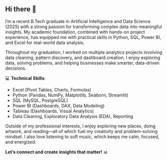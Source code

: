 ## Hi there 👋

I’m a recent B.Tech graduate in Artificial Intelligence and Data Science (2025) with a strong passion for transforming complex data into meaningful insights. My academic foundation, combined with hands-on project experience, has equipped me with practical skills in Python, SQL, Power BI, and Excel for real-world data analysis.

Throughout my graduation, I worked on multiple analytics projects involving data cleaning, pattern discovery, and dashboard creation. I enjoy exploring data, solving problems, and helping businesses make smarter, data-driven decisions.

💻 **Technical Skills**:
- Excel (Pivot Tables, Charts, Formulas)
- Python (Pandas, NumPy, Matplotlib, Seaborn, Streamlit)
- SQL (MySQL, PostgreSQL)
- Power BI (Dashboards, DAX, Data Modeling)
- Tableau (Dashboards, Visual Analytics)
- Data Cleaning, Exploratory Data Analysis (EDA), Reporting

Outside of my professional interests, I enjoy exploring new places, doing artwork, and reading—all of which fuel my creativity and problem-solving mindset. I also love listening to soft music, which keeps me calm, focused, and energized.

**Let’s connect and create insights that matter!** 📊
